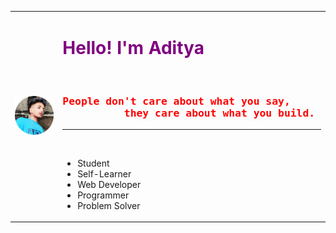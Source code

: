 
<center>
 
 <table cellspacing="80">
 <tr>
 <td>
 <img class="aditya" src="aditya.png" width="250px" alt="Aditya's Pic">
 </td>


<td>
<div>
<h1 style = "color: Purple; ">Hello! I'm Aditya </h1> <br>
</div>
<div>
<h3 style="color: Red"; >
<pre>People don't care about what you say,
          they care about what you build. </pre>
</h3>
</div>
<hr>
<br>
<div>
<ul>
<li>Student </li>
<li>Self-Learner</li>
<li>Web Developer  </li>
<li>Programmer</li>
<li>Problem Solver</li>
</ul>
</div>

</td>
</tr>
</table>
</center>
